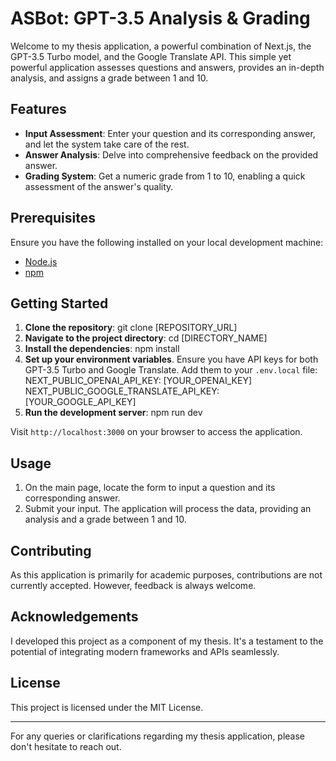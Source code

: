 # ASBot: GPT-3.5 Analysis & Grading

Welcome to my thesis application, a powerful combination of Next.js, the GPT-3.5 Turbo model, and the Google Translate API. This simple yet powerful application assesses questions and answers, provides an in-depth analysis, and assigns a grade between 1 and 10.

## Features

- **Input Assessment**: Enter your question and its corresponding answer, and let the system take care of the rest.
- **Answer Analysis**: Delve into comprehensive feedback on the provided answer.
- **Grading System**: Get a numeric grade from 1 to 10, enabling a quick assessment of the answer's quality.

## Prerequisites

Ensure you have the following installed on your local development machine:

- [Node.js](https://nodejs.org/)
- [npm](https://www.npmjs.com/)

## Getting Started

1. **Clone the repository**: git clone [REPOSITORY_URL]
2. **Navigate to the project directory**: cd [DIRECTORY_NAME]
3. **Install the dependencies**: npm install
4. **Set up your environment variables**. Ensure you have API keys for both GPT-3.5 Turbo and Google Translate. Add them to your `.env.local` file:
   NEXT_PUBLIC_OPENAI_API_KEY: [YOUR_OPENAI_KEY]
   NEXT_PUBLIC_GOOGLE_TRANSLATE_API_KEY: [YOUR_GOOGLE_API_KEY]
5. **Run the development server**: npm run dev

Visit `http://localhost:3000` on your browser to access the application.

## Usage

1. On the main page, locate the form to input a question and its corresponding answer.
2. Submit your input. The application will process the data, providing an analysis and a grade between 1 and 10.

## Contributing

As this application is primarily for academic purposes, contributions are not currently accepted. However, feedback is always welcome.

## Acknowledgements

I developed this project as a component of my thesis. It's a testament to the potential of integrating modern frameworks and APIs seamlessly.

## License

This project is licensed under the MIT License.

---

For any queries or clarifications regarding my thesis application, please don't hesitate to reach out.
